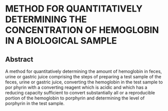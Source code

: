 # METHOD FOR QUANTITATIVELY DETERMINING THE CONCENTRATION OF HEMOGLOBIN IN A BIOLOGICAL SAMPLE

## Abstract
A method for quantitatively determining the amount of hemoglobin in feces, urine or gastric juice comprising the steps of preparing a test sample of the feces, urine or gastric juice, converting the hemoglobin in the test sample to por phyrin with a converting reagent which is acidic and which has a reducing capacity sufficient to convert substantially all or a reproducible portion of the hemoglobin to porphyrin and determining the level of porphyrin in the test sample.